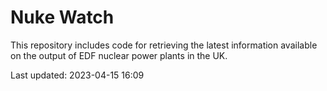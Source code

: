 # Nuke Watch

This repository includes code for retrieving the latest information available on the output of EDF nuclear power plants in the UK.

Last updated: 2023-04-15 16:09